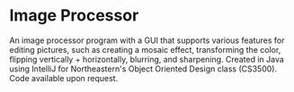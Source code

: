 # Image Processor

An image processor program with a GUI that supports various features for editing pictures, such as creating a mosaic effect, transforming the color, flipping vertically + horizontally, blurring, and sharpening. Created in Java using IntelliJ for Northeastern's Object Oriented Design class (CS3500). Code available upon request.
